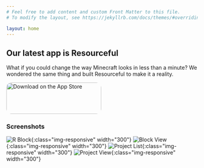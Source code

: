 ```yaml
---
# Feel free to add content and custom Front Matter to this file.
# To modify the layout, see https://jekyllrb.com/docs/themes/#overriding-theme-defaults

layout: home
---
```



## Our latest app is Resourceful

What if you could change the way Minecraft looks in less than a minute? We wondered the same thing and built Resourceful to make it a reality.


<a href="https://apps.apple.com/us/app/resourceful-by-periodic-apps/id1550452199?itsct=apps_box_badge&amp;itscg=30200" style="display: inline-block; overflow: hidden; border-top-left-radius: 13px; border-top-right-radius: 13px; border-bottom-right-radius: 13px; border-bottom-left-radius: 13px; width: 250px; height: 83px;"><img src="https://tools.applemediaservices.com/api/badges/download-on-the-app-store/black/en-us?size=250x83&amp;releaseDate=1638489600&h=a97e576e91f0ca6d99d97f70a2db2ee0" alt="Download on the App Store" style="border-top-left-radius: 13px; border-top-right-radius: 13px; border-bottom-right-radius: 13px; border-bottom-left-radius: 13px; width: 250px; height: 83px;"></a>

### Screenshots

![R Block](/assets/images/IMG_A9189B2AFB7E-1.jpeg){:class="img-responsive" width="300"}
![Block View](/assets/images/iphone+6.5+block+view.png){:class="img-responsive" width="300"}
![Project List](/assets/images/iphone+6.5+project+list.png){:class="img-responsive" width="300"}
![Project View](/assets/images/iphone+6.5+project+view.png){:class="img-responsive" width="300"}